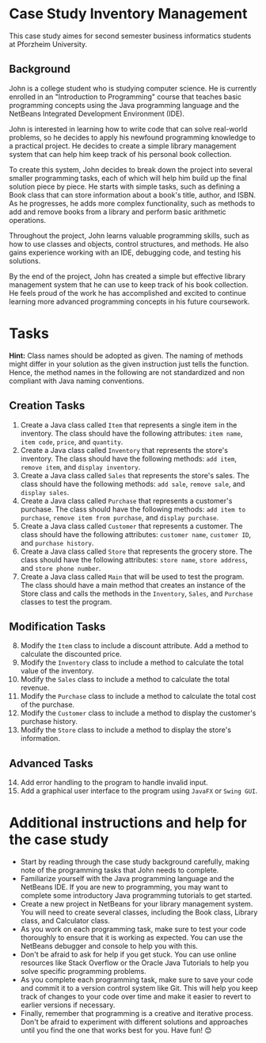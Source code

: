 # Case Study Inventory Management
This case study aimes for second semester business informatics students at Pforzheim University.

## Background
John is a college student who is studying computer science. He is currently enrolled in an "Introduction to Programming" course that teaches basic programming concepts using the Java programming language and the NetBeans Integrated Development Environment (IDE).

John is interested in learning how to write code that can solve real-world problems, so he decides to apply his newfound programming knowledge to a practical project. He decides to create a simple library management system that can help him keep track of his personal book collection.

To create this system, John decides to break down the project into several smaller programming tasks, each of which will help him build up the final solution piece by piece. He starts with simple tasks, such as defining a Book class that can store information about a book's title, author, and ISBN. As he progresses, he adds more complex functionality, such as methods to add and remove books from a library and perform basic arithmetic operations.

Throughout the project, John learns valuable programming skills, such as how to use classes and objects, control structures, and methods. He also gains experience working with an IDE, debugging code, and testing his solutions.

By the end of the project, John has created a simple but effective library management system that he can use to keep track of his book collection. He feels proud of the work he has accomplished and excited to continue learning more advanced programming concepts in his future coursework.

# Tasks
**Hint:** Class names should be adopted as given. The naming of methods might differ in your solution as the given instruction just tells the function. Hence, the method names in the following are not standardized and non compliant with Java naming conventions.
## Creation Tasks
1. Create a Java class called `Item` that represents a single item in the inventory. The class should have the following attributes: `item name`, `item code`, `price`, and `quantity`.
2. Create a Java class called `Inventory` that represents the store's inventory. The class should have the following methods: `add item`, `remove item`, and `display inventory`.
3. Create a Java class called `Sales` that represents the store's sales. The class should have the following methods: `add sale`, `remove sale`, and `display sales`.
4. Create a Java class called `Purchase` that represents a customer's purchase. The class should have the following methods: `add item to purchase`, `remove item from purchase`, and `display purchase`.
5. Create a Java class called `Customer` that represents a customer. The class should have the following attributes: `customer name`, `customer ID`, and `purchase history`.
6. Create a Java class called `Store` that represents the grocery store. The class should have the following attributes: `store name`, `store address`, and `store phone number`.
7. Create a Java class called `Main` that will be used to test the program. The class should have a main method that creates an instance of the Store class and calls the methods in the `Inventory`, `Sales`, and `Purchase` classes to test the program.

## Modification Tasks
8. Modify the `Item` class to include a discount attribute. Add a method to calculate the discounted price.
9. Modify the `Inventory` class to include a method to calculate the total value of the inventory.
10. Modify the `Sales` class to include a method to calculate the total revenue.
11. Modify the `Purchase` class to include a method to calculate the total cost of the purchase.
12. Modify the `Customer` class to include a method to display the customer's purchase history.
13. Modify the `Store` class to include a method to display the store's information.

## Advanced Tasks
14. Add error handling to the program to handle invalid input.
15. Add a graphical user interface to the program using `JavaFX` or `Swing GUI`.

# Additional instructions and help for the case study
- Start by reading through the case study background carefully, making note of the programming tasks that John needs to complete.
- Familiarize yourself with the Java programming language and the NetBeans IDE. If you are new to programming, you may want to complete some introductory Java programming tutorials to get started.
- Create a new project in NetBeans for your library management system. You will need to create several classes, including the Book class, Library class, and Calculator class.
- As you work on each programming task, make sure to test your code thoroughly to ensure that it is working as expected. You can use the NetBeans debugger and console to help you with this.
- Don't be afraid to ask for help if you get stuck. You can use online resources like Stack Overflow or the Oracle Java Tutorials to help you solve specific programming problems.
- As you complete each programming task, make sure to save your code and commit it to a version control system like Git. This will help you keep track of changes to your code over time and make it easier to revert to earlier versions if necessary.
- Finally, remember that programming is a creative and iterative process. Don't be afraid to experiment with different solutions and approaches until you find the one that works best for you. Have fun! 😊
